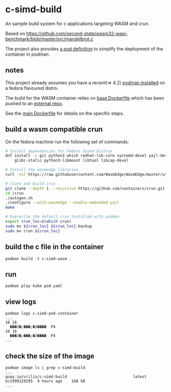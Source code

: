 # c-simd-build
An sample build system for c applications targeting WASM and crun.

Based on https://github.com/second-state/wasm32-wasi-benchmark/blob/master/src/mandelbrot.c

The project also provides [a pod definition](./pod.yaml) to simplify the deployment of the container in podman.

## notes
This project already assumes you have a recent(=> 4.2) [podman installed](https://podman.io/getting-started/installation) on a fedora flavoured distro.

The build for the WASM container relies on [base.Dockerfile](./base.Dockerfile) which has been pushed to an [external repo](quay.io/uirlis/base-c-build).

See the [main Dockerfile](./Dockerfile) for details on the specific steps.

## build a wasm compatible crun

On the fedora machine run the following set of commands:

```bash
# Install dependancies for Fedora based distros
dnf install -y git python3 which redhat-lsb-core systemd-devel yajl-devel libseccomp-devel pkg-config libgcrypt-devel \
    glibc-static python3-libmount libtool libcap-devel

# Install the wasmedge libraries
curl -sSf https://raw.githubusercontent.com/WasmEdge/WasmEdge/master/utils/install.sh | bash -s -- -e all -p /usr/local --version=0.11.2

# Clone and build crun
git clone --depth 1 --recursive https://github.com/containers/crun.git
cd /crun
./autogen.sh
./configure --with-wasmedge --enable-embedded-yajl
make

# Overwrite the default crun installed with podman
export crun_loc=$(which crun)
sudo mv ${crun_loc} ${crun_loc}.backup
sudo mv crun ${crun_loc} 
```

## build the c file in the container
```
podman build -t c-simd-wasm .
```

## run

```
podman play kube pod.yaml
```

## view logs
```
podman logs c-simd-pod-container
...
16 16
  ���3�;���;�3����  P4
16 16
  ���3�;���;�3����  P4
...
```

## check the size of the image
```
podman image ls | grep c-simd-build
...
quay.io/urilis/c-simd-build                             latest             bc1999129295  4 hours ago    168 kB
...
```